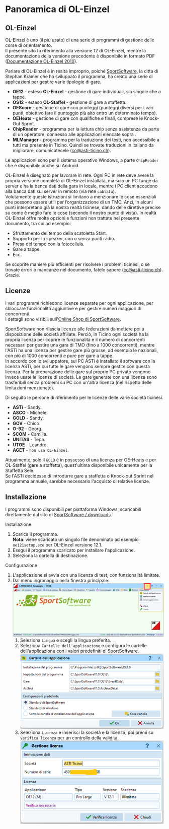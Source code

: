 # Panoramica di OL-Einzel

## OL-Einzel
OL-Einzel è uno (il più usato) di una serie di programmi di gestione delle corse di orientamento.  
Il presente sito fa riferimento alla versione 12 di OL-Einzel, mentre la documentazione della versione precedente è disponibile in formato PDF ([Documentazione OL-Einzel 2010](../../gestione_gara_org/inc/_OL_einzel_per_TMO_v2_4.pdf)).  
  
Parlare di OL-Einzel è in realtà improprio, poiché [SportSoftware](https://www.sportsoftware.de), la ditta di Stephan Krämer che ha sviluppato il programma, ha creato una serie di applicazioni per gestire varie tipologie di gare.  
  
- **OE12** - esteso **OL-Einzel** - gestione di gare individuali, sia singole che a tappe.
- **OS12** - esteso **OL-Staffel** - gestione di gare a staffetta.
- **OEScore** - gestione di gare con punteggi (punteggi diversi per i vari punti, obiettivo fare il punteggio più alto entro un determinato tempo).
- **OEHeats** - gestione di gare con qualifiche e finali, comprese le Knock-Out Sprint.
- **ChipReader** - programma per la lettura chip senza assistenza da parte di un operatore, connesso alle applicazioni elencate sopra .
- **MLManager** - programma per la traduzione dei testi, non accessibile a tutti ma presente in Ticino. Quindi se trovate traduzioni in italiano da migliorare, comunicatecele ([co@asti-ticino.ch](mailto://co@asti-ticino.ch)).  
  
Le applicazioni sono per il sistema operativo Windows, a parte `ChipReader` che è disponibile anche su Android.  
  
OL-Einzel è disegnato per lavorare in rete. Ogni PC in rete deve avere la propria versione completa di OL-Einzel installata, ma solo un PC funge da server e ha la banca dati della gara in locale, mentre i PC client accedono alla banca dati sul server in remoto (via rete `cablata`).  
Volutamente queste istruzioni si limitano a menzionare le cose essenziali che possono essere utili per l’organizzazione di un TMO. Anzi, in alcuni punti interpretano già la nostra realtà ticinese, dando delle direttive precise su come è meglio fare le cose (secondo il nostro punto di vista). In realtà OL-Einzel offre molte opzioni e funzioni non trattate nel presente documento, tra cui ad esempio:

- Sfruttamento del tempo della scatoletta Start.
- Supporto per lo speaker, con o senza punti radio.
- Presa del tempo con la fotocellula.
- Gare a tappe.
- Ecc.
  
Se scoprite maniere più efficienti per risolvere i problemi ticinesi, o se trovate errori o mancanze nel documento, fatelo sapere ([co@asti-ticino.ch](mailto://co@asti-ticino.ch)). Grazie.

## Licenze
I vari programmi richiedono licenze separate per ogni applicazione, per sbloccare funzionalità aggiuntive e per gestire numeri maggiori di concorrenti.  
I dettagli sono visibili sull'[Online Shop di SportSoftware](https://sportsoftware.de/onlineshop).  
  
SportSoftware non rilascia licenze alle federazioni da mettere poi a disposizione delle società affiliate. Perciò, in Ticino ogni società ha la propria licenza per coprire le funzionalità e il numero di concorrenti necessari per gestire una gara di TMO (fino a 1000 concorrenti), mentre l'ASTi ha una licenza per gestire gare più grosse, ad esempio le nazionali, con più di 1000 concorrenti e pure per gare a tappe.  
In accordo con lo sviluppatore, sui PC ASTi è installato il software con la licenza ASTi, per cui tutte le gare vengono sempre gestite con questa licenza. Per la preparazione delle gare sul proprio PC privato vengono invece usate le licenze di società. Le gare generate con una licenza sono trasferibili senza problemi su PC con un'altra licenza (nel rispetto delle limitazioni menzionate).
 
  
Di seguito le persone di riferimento per le licenze delle varie società ticinesi.   
  
- **ASTi** - Sandy.
- **ASCO** - Michele.
- **GOLD** - Sandy.
- **GOV** - Chico.
- **O-92** - Georg.
- **SCOM** - Camilla.
- **UNITAS** - Tepa.
- **UTOE** - Leandro.
- **AGET** - `non usa OL-Einzel`.

Attualmente, solo il `GOLD` è in possesso di una licenza per OE-Heats e per OL-Staffel (gare a staffetta), quest'ultima disponibile unicamente per la Staffetta Sele.  
Se l'ASTi decidesse di introdurre gare a staffetta o Knock-out Sprint nel programma annuale, sarebbe necessario l'acquisto di relative licenze.

## Installazione
I programmi sono disponibili per piattaforma Windows, scaricabili direttamente dal sito di [SportSoftware / downloads](https://sportsoftware.de/downloads).

Installazione  

1. Scarica il programma.  
**Nota**: viene scaricato un singolo file denominato ad esempio `oe121setup.exe` per OL-Einzel versione 12.1.
1. Esegui il programma scaricato per installare l'applicazione.
1. Seleziona la cartella di destinazione.

Configurazione  

1. L'applicazione si avvia con una licenza di test, con funzionalità limitate.
1. Dal menu ingranaggio nella finestra principale:  
![app_menu_ingranaggio](inc/app_menu_ingranaggio.png)
    1. Seleziona `Lingua` e scegli la lingua preferita.
    1. Seleziona `Cartelle dell'applicazione` e configura le cartelle dell'applicazione con i valori predefiniti di SportSoftware.  
    ![Cartelle dell'applicazione](inc/app_cartelle_applicazione.png)
    1. Seleziona `Licenza` e inserisci la società e la licenza, poi premi su `Verifica licenza` per un controllo della validità.  
    ![Licenza](inc/app_licenza.png)


  

